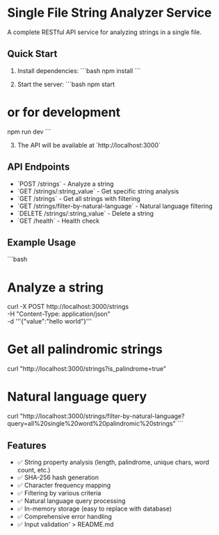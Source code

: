 # Single File String Analyzer Service

A complete RESTful API service for analyzing strings in a single file.

## Quick Start

1. Install dependencies:
\`\`\`bash
npm install
\`\`\`

2. Start the server:
\`\`\`bash
npm start
# or for development
npm run dev
\`\`\`

3. The API will be available at \`http://localhost:3000\`

## API Endpoints

- \`POST /strings\` - Analyze a string
- \`GET /strings/:string_value\` - Get specific string analysis
- \`GET /strings\` - Get all strings with filtering
- \`GET /strings/filter-by-natural-language\` - Natural language filtering
- \`DELETE /strings/:string_value\` - Delete a string
- \`GET /health\` - Health check

## Example Usage

\`\`\`bash
# Analyze a string
curl -X POST http://localhost:3000/strings \
  -H "Content-Type: application/json" \
  -d '\''{"value":"hello world"}'\''

# Get all palindromic strings
curl "http://localhost:3000/strings?is_palindrome=true"

# Natural language query
curl "http://localhost:3000/strings/filter-by-natural-language?query=all%20single%20word%20palindromic%20strings"
\`\`\`

## Features

- ✅ String property analysis (length, palindrome, unique chars, word count, etc.)
- ✅ SHA-256 hash generation
- ✅ Character frequency mapping
- ✅ Filtering by various criteria
- ✅ Natural language query processing
- ✅ In-memory storage (easy to replace with database)
- ✅ Comprehensive error handling
- ✅ Input validation' > README.md

